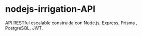 # nodejs-irrigation-API
API RESTful escalable construida con Node.js, Express, Prisma , PostgreSQL, JWT.
